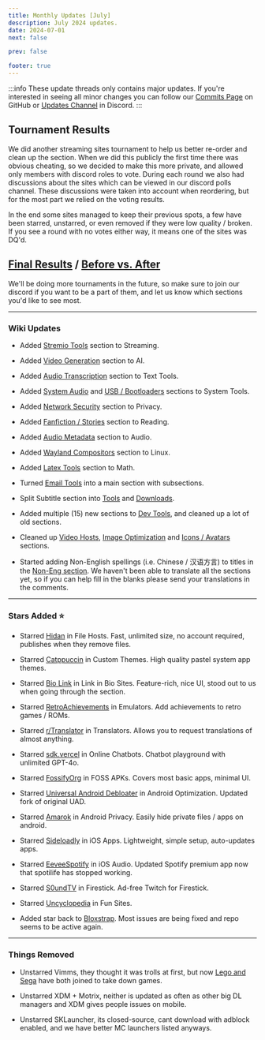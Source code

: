 ```yaml
---
title: Monthly Updates [July]
description: July 2024 updates.
date: 2024-07-01
next: false

prev: false

footer: true
---
```


<Post authors="nbats"/>

:::info
These update threads only contains major updates. If you're interested
in seeing all minor changes you can follow our
[Commits Page](https://github.com/fmhy/FMHYedit/commits/main) on GitHub or
[Updates Channel](https://redd.it/17f8msf) in Discord.
:::

## Tournament Results

We did another streaming sites tournament to help us better re-order and clean
up the section. When we did this publicly the first time there was obvious
cheating, so we decided to make this more private, and allowed only members with
discord roles to vote. During each round we also had discussions about the sites
which can be viewed in our discord polls channel. These discussions were taken
into account when reordering, but for the most part we relied on the voting
results.

In the end some sites managed to keep their previous spots, a few have been
starred, unstarred, or even removed if they were low quality / broken. If you
see a round with no votes either way, it means one of the sites was DQ'd.

## [Final Results](https://challonge.com/Multi_Host_Streaming.svg) / [Before vs. After](https://i.imgur.com/MXN0mR5.png)

We'll be doing more tournaments in the future, so make sure to join our discord
if you want to be a part of them, and let us know which sections you'd like to
see most.

---

### Wiki Updates

- Added [Stremio Tools](https://fmhy.net/video#stremio-tools) section
  to Streaming.

- Added [Video Generation](https://fmhy.net/ai#video-generation) section to AI.

- Added [Audio Transcription](https://fmhy.net/text-tools#audio-transcription)
  section to Text Tools.

- Added [System Audio](https://fmhy.net/system-tools#system-audio) and
  [USB / Bootloaders](https://fmhy.net/system-tools#usb-bootloaders) sections to
  System Tools.

- Added [Network Security](https://fmhy.net/privacy#network-security)
  section to Privacy.

- Added
  [Fanfiction / Stories](https://fmhy.net/reading#fanfiction-stories)
  section to Reading.

- Added [Audio Metadata](https://fmhy.net/audio#audio-metadata)
  section to Audio.

- Added [Wayland Compositors](https://fmhy.net/linux-macos#wayland-compositors)
  section to Linux.

- Added [Latex Tools](https://fmhy.net/storage#latex-tools) section to Math.

- Turned [Email Tools](https://fmhy.net/internet-tools#email-tools) into a main
  section with subsections.

- Split Subtitle section into
  [Tools](https://fmhy.net/video#subtitles) and
  [Downloads](https://fmhy.net/video#download-subtitles).

- Added multiple (15) new sections to
  [Dev Tools](https://fmhy.pages.dev/developer-tools), and cleaned up a lot of old
  sections.

- Cleaned up [Video Hosts](https://fmhy.pages.dev/video-tools#video-file-hosts),
  [Image Optimization](https://fmhy.net/image-tools#image-optimization) and
  [Icons / Avatars](https://fmhy.net/image-tools#icons-avatars) sections.

- Started adding Non-English spellings (i.e. Chinese / 汉语方言) to titles in
  the [Non-Eng section](https://fmhy.pages.dev/non-english). We haven't been
  able to translate all the sections yet, so if you can help fill in the blanks
  please send your translations in the comments.

---

### Stars Added ⭐

- Starred [Hidan](https://fmhy.net/file-tools#file-hosts) in File Hosts. Fast,
  unlimited size, no account required, publishes when they remove files.

- Starred [Catppuccin](https://fmhy.net/system-tools#custom-themes) in Custom
  Themes. High quality pastel system app themes.

- Starred [Bio Link](https://fmhy.net/internet-tools#link-in-bio-sites) in Link
  in Bio Sites. Feature-rich, nice UI, stood out to us when going through the
  section.

- Starred [RetroAchievements](https://fmhy.net/gaming#emulators) in
  Emulators. Add achievements to retro games / ROMs.

- Starred [r/Translator](https://www.reddit.com/r/translator/) in Translators.
  Allows you to request translations of almost anything.

- Starred [sdk.vercel](https://fmhy.net/ai#online-chatbots) in Online Chatbots.
  Chatbot playground with unlimited GPT-4o.

- Starred [FossifyOrg](https://fmhy.net/mobile#foss-apks) in FOSS
  APKs. Covers most basic apps, minimal UI.

- Starred
  [Universal Android Debloater](https://fmhy.net/mobile#optimization)
  in Android Optimization. Updated fork of original UAD.

- Starred [Amarok](https://fmhy.net/mobile#android-privacy) in Android
  Privacy. Easily hide private files / apps on android.

- Starred [Sideloadly](https://fmhy.net/mobile#ios-apps) in iOS Apps.
  Lightweight, simple setup, auto-updates apps.

- Starred [EeveeSpotify](https://fmhy.net/mobile#ios-audio) in iOS
  Audio. Updated Spotify premium app now that spotilife has stopped working.

- Starred [S0undTV](https://fmhy.net/mobile#smart-tv-firestick) in
  Firestick. Ad-free Twitch for Firestick.

- Starred [Uncyclopedia](https://fmhy.net/misc#random) in Fun Sites.

- Added star back to [Bloxstrap](https://fmhy.net/gaming-tools#roblox-tools).
  Most issues are being fixed and repo seems to be active again.

---

### Things Removed

- Unstarred Vimms, they thought it was trolls at first, but now
  [Lego and Sega](https://i.ibb.co/Dp9Kwk4/image.png) have both joined to take
  down games.

- Unstarred XDM + Motrix, neither is updated as often as other big DL managers
  and XDM gives people issues on mobile.

- Unstarred SKLauncher, its closed-source, cant download with adblock enabled,
  and we have better MC launchers listed anyways.
